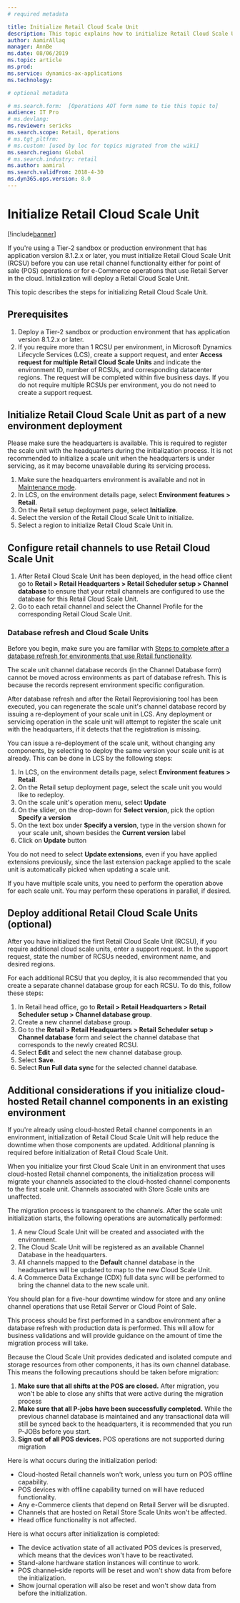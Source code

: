 ```yaml
---
# required metadata

title: Initialize Retail Cloud Scale Unit
description: This topic explains how to initialize Retail Cloud Scale Unit.
author: AamirAllaq
manager: AnnBe
ms.date: 08/06/2019
ms.topic: article
ms.prod:
ms.service: dynamics-ax-applications
ms.technology:

# optional metadata

# ms.search.form:  [Operations AOT form name to tie this topic to]
audience: IT Pro
# ms.devlang:
ms.reviewer: sericks
ms.search.scope: Retail, Operations
# ms.tgt_pltfrm:
# ms.custom: [used by loc for topics migrated from the wiki]
ms.search.region: Global
# ms.search.industry: retail
ms.author: aamiral
ms.search.validFrom: 2018-4-30
ms.dyn365.ops.version: 8.0
---
```



# Initialize Retail Cloud Scale Unit

[!include[banner](../includes/banner.md)]

If you're using a Tier-2 sandbox or production environment that has application version 8.1.2.x or later, you must initialize Retail Cloud Scale Unit (RCSU) before you can use retail channel functionality either for point of sale (POS) operations or for e-Commerce operations that use Retail Server in the cloud. Initialization will deploy a Retail Cloud Scale Unit.

This topic describes the steps for initializing Retail Cloud Scale Unit.

## Prerequisites

1. Deploy a Tier-2 sandbox or production environment that has application version 8.1.2.x or later.
2. If you require more than 1 RCSU per environment, in Microsoft Dynamics Lifecycle Services (LCS), create a support request, and enter **Access request for multiple Retail Cloud Scale Units** and indicate the environment ID, number of RCSUs, and corresponding datacenter regions. The request will be completed within five business days. If you do not require multiple RCSUs per environment, you do not need to create a support request. 

## Initialize Retail Cloud Scale Unit as part of a new environment deployment

Please make sure the headquarters is available. This is required to register the scale unit with the headquarters during the initialization process. It is not recommended to initialize a scale unit when the headquarters is under servicing, as it may become unavailable during its servicing process.

1. Make sure the headquarters environment is available and not in [Maintenance mode](../sysadmin/maintenance-mode.md).
2. In LCS, on the environment details page, select **Environment features \> Retail**.
3. On the Retail setup deployment page, select **Initialize**.
4. Select the version of the Retail Cloud Scale Unit to initialize.
5. Select a region to initialize Retail Cloud Scale Unit in.

## Configure retail channels to use Retail Cloud Scale Unit

1. After Retail Cloud Scale Unit has been deployed, in the head office client go to **Retail > Retail Headquarters > Retail Scheduler setup > Channel database** to ensure that your retail channels are configured to use the database for this Retail Cloud Scale Unit.
2. Go to each retail channel and select the Channel Profile for the corresponding Retail Cloud Scale Unit.

### Database refresh and Cloud Scale Units

Before you begin, make sure you are familiar with [Steps to complete after a database refresh for environments that use Retail functionality](../database/database-refresh.md#steps-to-complete-after-a-database-refresh-for-environments-that-use-retail-functionality).

The scale unit channel database records (in the Channel Database form) cannot be moved across environments as part of database refresh. This is because the records represent environment specific configuration.

After database refresh and after the Retail Reprovisioning tool has been executed, you can regenerate the scale unit's channel database record by issuing a re-deployment of your scale unit in LCS. Any deployment or servicing operation in the scale unit will attempt to register the scale unit with the headquarters, if it detects that the registration is missing.

You can issue a re-deployment of the scale unit, without changing any components, by selecting to deploy the same version your scale unit is at already. This can be done in LCS by the following steps:

1. In LCS, on the environment details page, select **Environment features \> Retail**.
2. On the Retail setup deployment page, select the scale unit you would like to redeploy.
3. On the scale unit's operation menu, select **Update**
4. On the slider, on the drop-down for **Select version**, pick the option **Specify a version**
5. On the text box under **Specify a version**, type in the version shown for your scale unit, shown besides the **Current version** label
6. Click on **Update** button

You do not need to select **Update extensions**, even if you have applied extensions previously, since the last extension package applied to the scale unit is automatically picked when updating a scale unit.

If you have multiple scale units, you need to perform the operation above for each scale unit. You may perform these operations in parallel, if desired.

## Deploy additional Retail Cloud Scale Units (optional)

After you have initialized the first Retail Cloud Scale Unit (RCSU), if you require additional cloud scale units, enter a support request. In the support request, state the number of RCSUs needed, environment name, and desired regions.

For each additional RCSU that you deploy, it is also recommended that you create a separate channel database group for each RCSU. To do this, follow these steps:

1. In Retail head office, go to **Retail > Retail Headquarters > Retail Scheduler setup > Channel database group**.
2. Create a new channel database group.
3. Go to the **Retail > Retail Headquarters > Retail Scheduler setup > Channel database** form and select the channel database that corresponds to the newly created RCSU.
4. Select **Edit** and select the new channel database group.
5. Select **Save**.
6. Select **Run Full data sync** for the selected channel database.

## Additional considerations if you initialize cloud-hosted Retail channel components in an existing environment

If you're already using cloud-hosted Retail channel components in an environment, initialization of Retail Cloud Scale Unit will help reduce the downtime when those components are updated. Additional planning is required before initialization of Retail Cloud Scale Unit.

When you initialize your first Cloud Scale Unit in an environment that uses cloud-hosted Retail channel components, the initialization process will migrate your channels associated to the cloud-hosted channel components to the first scale unit. Channels associated with Store Scale units are unaffected.

The migration process is transparent to the channels. After the scale unit initialization starts, the following operations are automatically performed:

1. A new Cloud Scale Unit will be created and associated with the environment.
2. The Cloud Scale Unit will be registered as an available Channel Database in the headquarters.
3. All channels mapped to the **Default** channel database in the headquarters will be updated to map to the new Cloud Scale Unit.
4. A Commerce Data Exchange (CDX) full data sync will be performed to bring the channel data to the new scale unit.

You should plan for a five-hour downtime window for store and any online channel operations that use Retail Server or Cloud Point of Sale.

This process should be first performed in a sandbox environment after a database refresh with production data is performed. This will allow for business validations and will provide guidance on the amount of time the migration process will take.

Because the Cloud Scale Unit provides dedicated and isolated compute and storage resources from other components, it has its own channel database. This means the following precautions should be taken before migration:

1. **Make sure that all shifts at the POS are closed.** After migration, you won't be able to close any shifts that were active during the migration process
2. **Make sure that all P-jobs have been successfully completed.** While the previous channel database is maintained and any transactional data will still be synced back to the headquarters, it is recommended that you run P-JOBs before you start.
3. **Sign out of all POS devices.** POS operations are not supported during migration

Here is what occurs during the initialization period:

- Cloud-hosted Retail channels won't work, unless you turn on POS offline capability.
- POS devices with offline capability turned on will have reduced functionality.
- Any e-Commerce clients that depend on Retail Server will be disrupted.
- Channels that are hosted on Retail Store Scale Units won't be affected.
- Head office functionality is not affected.

Here is what occurs after initialization is completed:

- The device activation state of all activated POS devices is preserved, which means that the devices won't have to be reactivated.
- Stand-alone hardware station instances will continue to work.
- POS channel–side reports will be reset and won't show data from before the initialization.
- Show journal operation will also be reset and won't show data from before the initialization.
